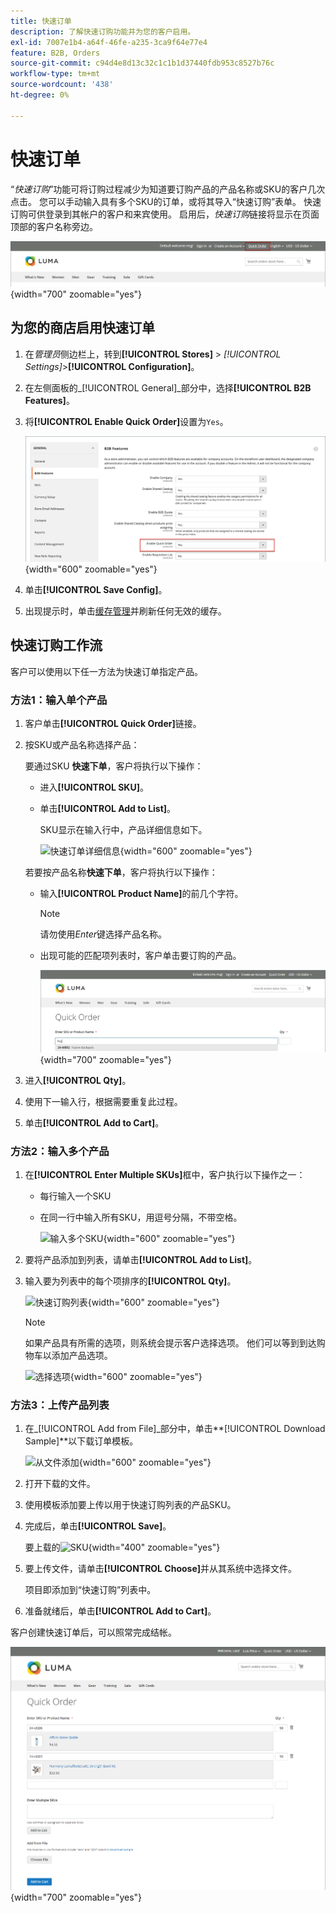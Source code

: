 ```yaml
---
title: 快速订单
description: 了解快速订购功能并为您的客户启用。
exl-id: 7007e1b4-a64f-46fe-a235-3ca9f64e77e4
feature: B2B, Orders
source-git-commit: c94d4e8d13c32c1c1b1d37440fdb953c8527b76c
workflow-type: tm+mt
source-wordcount: '438'
ht-degree: 0%

---
```


# 快速订单

“_快速订购_”功能可将订购过程减少为知道要订购产品的产品名称或SKU的客户几次点击。 您可以手动输入具有多个SKU的订单，或将其导入“快速订购”表单。 快速订购可供登录到其帐户的客户和来宾使用。 启用后，_快速订购_&#x200B;链接将显示在页面顶部的客户名称旁边。

![快速订购链接](./assets/quick-order-link.png){width="700" zoomable="yes"}

## 为您的商店启用快速订单

1. 在&#x200B;_管理员_&#x200B;侧边栏上，转到&#x200B;**[!UICONTROL Stores]** > _[!UICONTROL Settings]_>**[!UICONTROL Configuration]**。

1. 在左侧面板的&#x200B;_[!UICONTROL General]_部分中，选择&#x200B;**[!UICONTROL B2B Features]**。

1. 将&#x200B;**[!UICONTROL Enable Quick Order]**&#x200B;设置为`Yes`。

   ![启用快速订购](./assets/quick-orders-config.png){width="600" zoomable="yes"}

1. 单击&#x200B;**[!UICONTROL Save Config]**。

1. 出现提示时，单击[缓存管理](../systems/cache-management.md)并刷新任何无效的缓存。

## 快速订购工作流

客户可以使用以下任一方法为快速订单指定产品。

### 方法1：输入单个产品

1. 客户单击&#x200B;**[!UICONTROL Quick Order]**&#x200B;链接。

1. 按SKU或产品名称选择产品：

   要通过SKU **快速下单**，客户将执行以下操作：

   - 进入&#x200B;**[!UICONTROL SKU]**。

   - 单击&#x200B;**[!UICONTROL Add to List]**。

     SKU显示在输入行中，产品详细信息如下。

     ![快速订单详细信息](./assets/quick-order-product-detail.png){width="600" zoomable="yes"}

   若要按产品名称&#x200B;**快速下单**，客户将执行以下操作：

   - 输入&#x200B;**[!UICONTROL Product Name]**&#x200B;的前几个字符。

     >[!NOTE]
     >
     >请勿使用&#x200B;_Enter_&#x200B;键选择产品名称。

   - 出现可能的匹配项列表时，客户单击要订购的产品。

     ![单击选择产品名称](./assets/quick-order-product-name.png){width="700" zoomable="yes"}

1. 进入&#x200B;**[!UICONTROL Qty]**。

1. 使用下一输入行，根据需要重复此过程。

1. 单击&#x200B;**[!UICONTROL Add to Cart]**。

### 方法2：输入多个产品

1. 在&#x200B;**[!UICONTROL Enter Multiple SKUs]**&#x200B;框中，客户执行以下操作之一：

   - 每行输入一个SKU

   - 在同一行中输入所有SKU，用逗号分隔，不带空格。

     ![输入多个SKU](./assets/quick-order-skus.png){width="600" zoomable="yes"}

1. 要将产品添加到列表，请单击&#x200B;**[!UICONTROL Add to List]**。

1. 输入要为列表中的每个项排序的&#x200B;**[!UICONTROL Qty]**。

   ![快速订购列表](./assets/quick-order-skus-detail.png){width="600" zoomable="yes"}

   >[!NOTE]
   >
   >如果产品具有所需的选项，则系统会提示客户选择选项。 他们可以等到到达购物车以添加产品选项。

   ![选择选项](./assets/quick-order-skus-product-options.png){width="600" zoomable="yes"}

### 方法3：上传产品列表

1. 在&#x200B;_[!UICONTROL Add from File]_部分中，单击&#x200B;**[!UICONTROL Download Sample]**以下载订单模板。

   ![从文件添加](./assets/quick-order-skus-add-from-file.png){width="600" zoomable="yes"}

1. 打开下载的文件。

1. 使用模板添加要上传以用于快速订购列表的产品SKU。

1. 完成后，单击&#x200B;**[!UICONTROL Save]**。

   要上载的![SKU](./assets/quick-order-skus-add-from-file-sample.png){width="400" zoomable="yes"}

1. 要上传文件，请单击&#x200B;**[!UICONTROL Choose]**&#x200B;并从其系统中选择文件。

   项目即添加到“快速订购”列表中。

1. 准备就绪后，单击&#x200B;**[!UICONTROL Add to Cart]**。

客户创建快速订单后，可以照常完成结帐。

![快速订购](./assets/quick-order-add-to-cart.png){width="700" zoomable="yes"}
